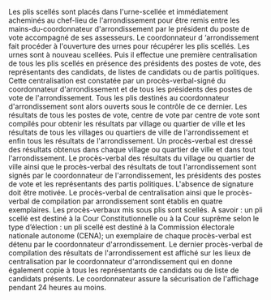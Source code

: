 Les plis scellés sont placés dans l'urne-scellée et immédiatement acheminés au chef-lieu de l'arrondissement pour être remis entre les mains-du-coordonnateur d'arrondissement par le président du poste de vote accompagné de ses assesseurs.
Le coordonnateur d ‘arrondissement fait procéder à l'ouverture des urnes pour récupérer les plis scellés. Les urnes sont à nouveau scellées. Puis il effectue une première centralisation de tous les plis scellés en présence des présidents des postes de vote, des représentants des candidats, de listes de candidats ou de partis politiques.
Cette centralisation est constatée par un procès-verbal-signé du coordonnateur d'arrondissement et de tous les présidents des postes de vote de l'arrondissement.
Tous les plis destinés au coordonnateur d'arrondissement sont alors ouverts sous le contrôle de ce dernier. Les résultats de tous les postes de vote, centre de vote par centre de vote sont compilés pour obtenir les résultats par village ou quartier de ville et les résultats de tous les villages ou quartiers de ville de l'arrondissement et enfin tous les résultats de l'arrondissement.
Un procès-verbal est dressé des résultats obtenus dans chaque village ou quartier de ville et dans tout l'arrondissement.
Le procès-verbal des résultats du village ou quartier de ville ainsi que le procès-verbal des résultats de tout l'arrondissement sont signés par le coordonnateur de l'arrondissement, les présidents des postes de vote et les représentants des partis politiques.
L'absence de signature doit être motivée.
Le procès-verbal de centralisation ainsi que le procès-verbal de compilation par arrondissement sont établis en quatre exemplaires. Les procès-verbaux mis sous plis sont scellés. A savoir :
un pli scellé est destiné à la Cour Constitutionnelle ou à la Cour suprême selon le type d’élection :
un pli scellé est destiné à la Commission électorale nationale autonome (CENA);
un exemplaire de chaque procès-verbal est détenu par le coordonnateur d'arrondissement.
Le dernier procès-verbal de compilation des résultats de l'arrondissement est affiché sur les lieux de centralisation par le coordonnateur d'arrondissement qui en donne également copie à tous les représentants de candidats ou de liste de candidats présents. Le coordonnateur assure la sécurisation de l'affichage pendant 24 heures au moins.